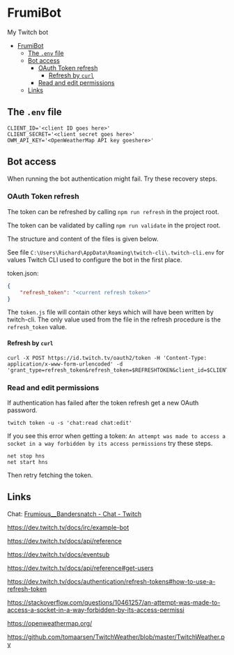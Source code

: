 # FrumiBot

My Twitch bot

- [FrumiBot](#frumibot)
  - [The `.env` file](#the-env-file)
  - [Bot access](#bot-access)
    - [OAuth Token refresh](#oauth-token-refresh)
      - [Refresh by `curl`](#refresh-by-curl)
    - [Read and edit permissions](#read-and-edit-permissions)
  - [Links](#links)

## The `.env` file

```plaintext
CLIENT_ID='<client ID goes here>'
CLIENT_SECRET='<client secret goes here>'
OWM_API_KEY='<OpenWeatherMap API key goeshere>'
```

## Bot access

When running the bot authentication might fail.  Try these recovery steps.

### OAuth Token refresh

The token can be refreshed by calling `npm run refresh` in the project root.

The token can be validated by calling `npm run validate` in the project root.

The structure and content of the files is given below.

See file `C:\Users\Richard\AppData\Roaming\twitch-cli\.twitch-cli.env` for values Twitch CLI used to configure the bot in the first place.

token.json:

```json
{
    "refresh_token": "<current refresh token>"
}
```

The `token.js` file will contain other keys which will have been written by twitch-cli.  The only value used from the file in the refresh procedure is the `refresh_token` value.

#### Refresh by `curl`

```shell
curl -X POST https://id.twitch.tv/oauth2/token -H 'Content-Type: application/x-www-form-urlencoded' -d 'grant_type=refresh_token&refresh_token=$REFRESHTOKEN&client_id=$CLIENTID&client_secret=$CLIENTSECRET'
```

### Read and edit permissions

If authentication has failed after the token refresh get a new OAuth password.

```shell
twitch token -u -s 'chat:read chat:edit'
```

If you see this error when getting a token:
`An attempt was made to access a socket in a way forbidden by its access permissions` try these steps.

```shell
net stop hns
net start hns
```

Then retry fetching the token.

## Links

Chat: [Frumious__Bandersnatch - Chat - Twitch](https://www.twitch.tv/popout/frumious__bandersnatch/chat?popout=)

https://dev.twitch.tv/docs/irc/example-bot

https://dev.twitch.tv/docs/api/reference

https://dev.twitch.tv/docs/eventsub

https://dev.twitch.tv/docs/api/reference#get-users

https://dev.twitch.tv/docs/authentication/refresh-tokens#how-to-use-a-refresh-token

https://stackoverflow.com/questions/10461257/an-attempt-was-made-to-access-a-socket-in-a-way-forbidden-by-its-access-permissi

https://openweathermap.org/

https://github.com/tomaarsen/TwitchWeather/blob/master/TwitchWeather.py
